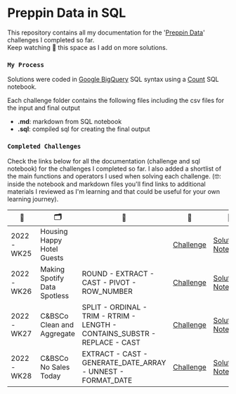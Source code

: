 # Preppin Data in SQL
 
This repository contains all my documentation for the '[Preppin Data](https://preppindata.blogspot.com/)' challenges I completed so far. <br>Keep watching 👀 this space as I add on more solutions.<br>

### `My Process`
Solutions were coded in [Google BigQuery](https://cloud.google.com/bigquery/docs/reference/standard-sql/query-syntax) SQL syntax using a [Count](https://count.co/) SQL notebook.<br>

Each challenge folder contains the following files including the csv files for the input and final output
- **.md**: markdown from SQL notebook
- **.sql**: compiled sql for creating the final output


### `Completed Challenges` 
Check the links below for all the documentation (challenge and sql notebook) for the challenges I completed so far. I also added a shortlist of the main functions and operators I used when solving each challenge. (🤓: inside the notebook and markdown files you'll find links to additional materials I reviewed as I'm learning and that could be useful for your own learning journey).


| 📆        | 🗂                           | 🧮                                                                         | 🧠                                                                                                 | 📒                                                         |
| --------- | ---------------------------- | -------------------------------------------------------------------------- | -------------------------------------------------------------------------------------------------- | ---------------------------------------------------------- |
| 2022-WK25 | Housing Happy Hotel Guests   |                                                                            | [Challenge](https://preppindata.blogspot.com/2022/06/2022-week-25-housing-happy-hotel-guests.html) | [Solution Notebook](https://count.co/notebook/QLP6USadahs) |
| 2022-WK26 | Making Spotify Data Spotless | ROUND - EXTRACT - CAST - PIVOT - ROW_NUMBER                                | [Challenge](https://preppindata.blogspot.com/2022/06/2022-week-26-making-spotify-data.html)        | [Solution Notebook](https://count.co/notebook/QNeQy4t45lN) |
| 2022-WK27 | C&BSCo Clean and Aggregate   | SPLIT - ORDINAL - TRIM - RTRIM - LENGTH - CONTAINS_SUBSTR - REPLACE - CAST | [Challenge](https://preppindata.blogspot.com/2022/07/2022-week-27-c-clean-and-aggregate.html)      | [Solution Notebook](https://count.co/notebook/bSXqSaQ9Zdo) |
| 2022-WK28 | C&BSCo No Sales Today        | EXTRACT - CAST - GENERATE_DATE_ARRAY - UNNEST - FORMAT_DATE                | [Challenge](https://preppindata.blogspot.com/2022/07/2022-week-28-c-no-sales-today.html)           | [Solution Notebook](https://count.co/notebook/UvSghK0UsVz) |

